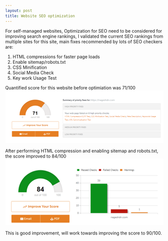 ```yaml
---
layout: post
title: Website SEO optimization
---
```


For self-managed websites, Optimization for SEO need to be considered for improving search engine rankings, I validated the current SEO rankings from multiple sites for this site, main fixes recommended by lots of SEO checkers are:
  
  1. HTML compressions for faster page loads
  2. Enable sitemap/robots.txt
  3. CSS Minification 
  4. Social Media Check
  5. Key work Usage Test
  
  
Quantified score for this website before optimiation was 71/100
![Before SEO](/assets/screenshots/before%20SEO.png)

After performing HTML compression and enabling sitemap and robots.txt, the score improved to 84/100
![After SEO](/assets/screenshots/after%20SEO.png)

This is good improvement, will work towards improving the score to 90/100.
